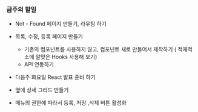 ### 금주의 할일


- Not - Found 페이지 만들기, 라우팅 하기
- 목록, 수정, 등록 페이지 만들기
  - 기존의 컴포넌트를 사용하지 않고, 컴포넌트 새로 만들어서 제작하기 ( 적재적소에 알맞은 Hooks 사용해 보기)
  - API 연동하기
- 다음주 화요일 React 발표 준비 하기


- 옆에 상세 그리드 만들기

- 메뉴의 권한에 따라서 등록, 저장 ,삭제 버튼 활성화